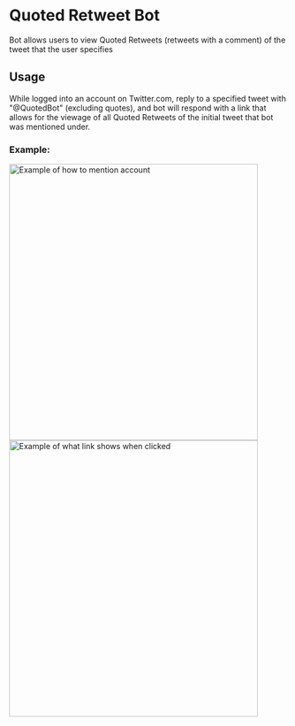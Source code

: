 # Quoted Retweet Bot

Bot allows users to view Quoted Retweets (retweets with a comment) of the tweet that the user specifies

## Usage

While logged into an account on Twitter.com, reply to a specified tweet with "@QuotedBot" (excluding quotes), and bot will respond with a link that allows for the viewage of all Quoted Retweets of the initial tweet that bot was mentioned under.

### Example:
<img src = https://i.imgur.com/XuItWtm.png alt="Example of how to mention account" height="500" width="450" />
<img src = https://i.imgur.com/fS30wy4.png alt="Example of what link shows when clicked" height = "500" width ="450" />
